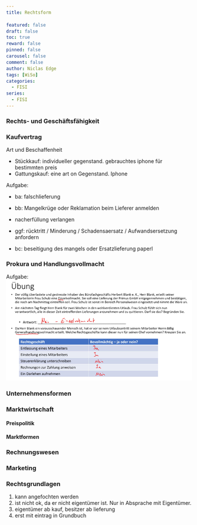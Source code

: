 ```yaml
---
title: Rechtsform

featured: false
draft: false
toc: true
reward: false
pinned: false
carousel: false
comment: false
author: Niclas Edge
tags: [WiSo]
categories:
  - FISI
series:
  - FISI
---
```


### Rechts- und Geschäftsfähigkeit
### Kaufvertrag
Art und Beschaffenheit
- Stückkauf: individueller gegenstand. gebrauchtes iphone für bestimmten preis
- Gattungskauf: eine art on Gegenstand. Iphone


Aufgabe:
- ba: falschlieferung

- bb: Mangelkrüge oder Reklamation beim Lieferer anmelden
- nacherfüllung verlangen
- ggf: rücktritt / Minderung / Schadensaersatz / Aufwandsersetzung anfordern

- bc: beseitigung des mangels oder Ersatzlieferung 
paperl

### Prokura und Handlungsvollmacht
Aufgabe:
[![](image-1664616068068-21-03.png)](image-1664616068068-21-03.png)


### Unternehmensformen 
### Marktwirtschaft 
#### Preispolitik
#### Marktformen
### Rechnungswesen
### Marketing
### Rechtsgrundlagen



1. kann angefochten werden
2. ist nicht ok, da er nicht eigentümer ist. Nur in Absprache mit Eigentümer.
3. eigentümer ab kauf, besitzer ab lieferung
4. erst mit eintrag in Grundbuch
